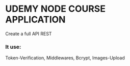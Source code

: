# UDEMY NODE COURSE APPLICATION
Create a full API REST

### It use:
Token-Verification,
Middlewares,
Bcrypt, 
Images-Upload
